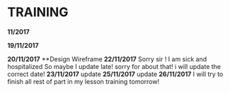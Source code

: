 # TRAINING

**11/2017**

**19/11/2017**

**20/11/2017** 
**Design Wireframe
**22/11/2017** Sorry sir ! I am sick and hospitalized
So maybe I update late! sorry for about that! i will update the correct date! 
**23/11/2017** update 
**25/11/2017** update 
**26/11/2017** I will try to finish all rest of part in my lesson training tomorrow!